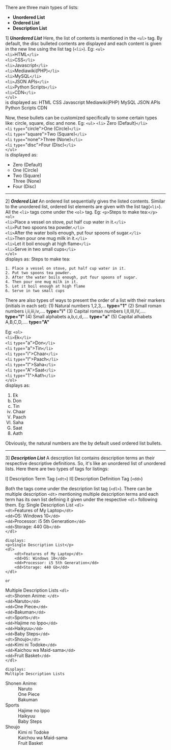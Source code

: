 There are three main types of lists:
- **Unordered List**
- **Ordered List**
- **Description List**

1] ***Unordered List***
Here, the list of contents is mentioned in the `<ul>` tag. By default, the disc bulleted contents are displayed and each content is given in the new line using the list tag (`<li>`).
Eg:
    `<ul>`  
        `<li>`HTML`</li>`  
        `<li>`CSS`</li>`  
        `<li>`Javascript`</li>`  
        `<li>`Mediawiki(PHP)`</li>`  
        `<li>`MySQL`</li>`  
        `<li>`JSON APIs`</li>`  
        `<li>`Python Scripts`</li>`  
        `<li>`CDN`</li>`  
    `</ul>`  
    is displayed as:
        HTML
        CSS
        Javascript
        Mediawiki(PHP)
        MySQL
        JSON APIs
        Python Scripts
        CDN

Now, these bullets can be customized specifically to some certain types like: circle, square, disc and none.
Eg:
    `<ul>`
        `<li>` Zero (Default)`</li>`  
        `<li` `type`="circle">One (Circle)`</li>`  
        `<li` `type`="square">Two (Square)`</li>`  
        `<li` `type`="none">Three (None)`</li>`  
        `<li` `type`="disc">Four (Disc)`</li>`  
    `</ul>`  
    is displayed as:
    <ul>
        <li> Zero (Default)</li>
        <li type="circle">One (Circle)</li>
        <li type="square">Two (Square)</li>
        <li type="none">Three (None)</li>
        <li type="disc">Four (Disc)</li>
    </ul>

---

2] ***Ordered List***
An ordered list sequentially gives the listed contents. Similar to the unordered list, ordered list elements are given with the list tag(`<li>`). All the `<li>` tags come under the `<ol>` tag.
Eg:
 `<p>`Steps to make tea:`</p>`  
    `<ol>`  
       `<li>`Place a vessel on stove, put half cup water in it.`</li>`  
       `<li>`Put two spoons tea powder.`</li>`  
       `<li>`After the water boils enough, put four spoons of sugar.`</li>`  
       `<li>`Then pour one mug milk in it.`</li>`  
       `<li>`Let it boil enough at high flame`</li>`  
       `<li>`Serve in two small cups`</li>`  
   `</ol>`  
    displays as:
    Steps to make tea:

    1. Place a vessel on stove, put half cup water in it.  
    2. Put two spoons tea powder.  
    3. After the water boils enough, put four spoons of sugar.  
    4. Then pour one mug milk in it.  
    5. Let it boil enough at high flame  
    6. Serve in two small cups  

There are also types of ways to present the order of a list with their markers (initials in each set):
(1) Natural numbers 1,2,3,...               **type="1"**
(2) Small roman numbers i,ii,iii,iv,....   **type="i"**
(3) Capital roman numbers I,II,III,IV,.... **type="I"**
(4) Small alphabets a,b,c,d,....           **type="a"**
(5) Capital alhabets A,B,C,D,....          **type="A"**

Eg:
    `<ol>`  
        `<li>`Ek`</li>`  
        `<li` `type`="a">Don`</li>`  
        `<li` `type`="a">Tin`</li>`  
        `<li` `type`="i">Chaar`</li>`  
        `<li` `type`="I">Paach`</li>`  
        `<li` `type`="I">Saha`</li>`  
        `<li` `type`="A">Saat`</li>`  
        `<li` `type`="1">Aath`</li>`  
    `</ol>`  
    displays as:
    <ol>
        <li>Ek</li>
        <li type="a">Don</li>
        <li type="a">Tin</li>
        <li type="i">Chaar</li>
        <li type="I">Paach</li>
        <li type="I">Saha</li>
        <li type="A">Saat</li>
        <li type="1">Aath</li>
    </ol>
Obviously, the natural numbers are the by default used ordered list bullets.

---

3] ***Description List***
A descrption list contains description terms an their respective descriptive definitions. So, it's like an unordered list of unordered lists.
Here there are two types of tags for listings:

I] Description Term Tag (`<dt>`)
II] Description Definition Tag (`<dd>`)

Both the tags come under the description list tag (`<dl>`).
There can be multiple description `<dt>` mentioning multiple description terms and each term has its own list defining it given under the respective `<dl>` following them.
Eg:
    Single Description List
    `<dl>`  
        `<dt>`Features of My Laptop`</dt>`  
        `<dd>`OS: Windows 10`</dd>`  
        `<dd>`Processor: i5 5th Generation`</dd>`  
        `<dd>`Storage: 440 Gb`</dd>`  
    `</dl>`  
    
    displays:
    <p>Single Description List</p>
    <dl>
        <dt>Features of My Laptop</dt>
        <dd>OS: Windows 10</dd>
        <dd>Processor: i5 5th Generation</dd>
        <dd>Storage: 440 Gb</dd>
    </dl>
    
    or

Multiple Description Lists
    `<dl>`  
        `<dt>`Shonen Anime: `</dt>`  
        `<dd>`Naruto`</dd>`  
        `<dd>`One Piece`</dd>`  
        `<dd>`Bakuman`</dd>`  
        `<dt>`Sports`</dt>`  
        `<dd>`Hajime no Ippo`</dd>`  
        `<dd>`Haikyuu`</dd>`  
        `<dd>`Baby Steps`</dd>`  
        `<dt>`Shoujo`</dt>`  
        `<dd>`Kimi ni Todoke`</dd>`  
        `<dd>`Kaichou wa Maid-sama`</dd>`  
        `<dd>`Fruit Basket`</dd>`  
    `</dl>`  

    displays:
    Multiple Description Lists
  <dl>
        <dt>Shonen Anime: </dt>
        <dd>Naruto</dd>
        <dd>One Piece</dd>
        <dd>Bakuman</dd>        
        <dt>Sports</dt>
        <dd>Hajime no Ippo</dd>
        <dd>Haikyuu</dd>
        <dd>Baby Steps</dd>
        <dt>Shoujo</dt>
        <dd>Kimi ni Todoke</dd>
        <dd>Kaichou wa Maid-sama</dd>
        <dd>Fruit Basket</dd>
    </dl>
